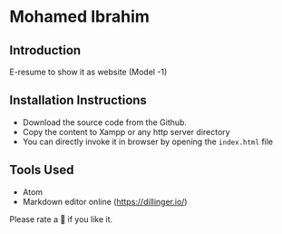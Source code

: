 # Mohamed Ibrahim

## Introduction
E-resume to show it as website (Model -1)

## Installation Instructions

* Download the source code from the Github.
* Copy the content to Xampp or any http server directory
* You can directly invoke it in browser by opening the `index.html` file


## Tools Used

* Atom
* Markdown editor online (https://dillinger.io/)


Please rate a :star2: if you like it.
